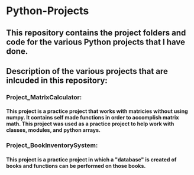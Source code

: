 # Python-Projects
## This repository contains the project folders and code for the various Python projects that I have done.

## Description of the various projects that are inlcuded in this repository:

### Project_MatrixCalculator: 
#### This project is a practice project that works with matricies without using numpy. It contains self made functions in order to accomplish matrix math. This project was used as a practice project to help work with classes, modules, and python arrays.

### Project_BookInventorySystem: 
#### This project is a practice project in which a "database" is created of books and functions can be performed on those books.
